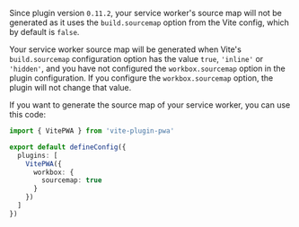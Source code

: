 Since plugin version `0.11.2`, your service worker's source map will not be generated as it uses the `build.sourcemap` option from the Vite config, which by default is `false`.

Your service worker source map will be generated when Vite's `build.sourcemap` configuration option has the value `true`,  `'inline'` or `'hidden'`, and you have not configured the `workbox.sourcemap` option in the plugin configuration.  If you configure the `workbox.sourcemap` option, the plugin will not change that value.

If you want to generate the source map of your service worker, you can use this code:

```ts
import { VitePWA } from 'vite-plugin-pwa'

export default defineConfig({
  plugins: [
    VitePWA({
      workbox: {
        sourcemap: true
      }
    })
  ]
})
```
